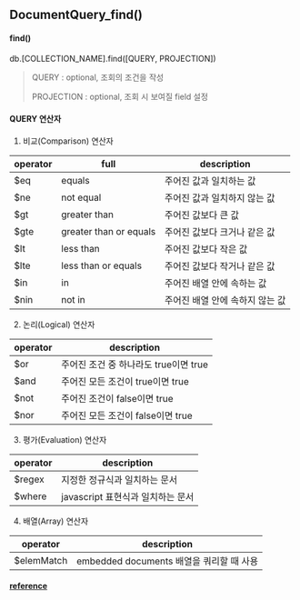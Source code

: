 ## DocumentQuery_find()

#### find()

db.[COLLECTION_NAME].find([QUERY, PROJECTION])

> QUERY : optional, 조회의 조건을 작성
>
> PROJECTION : optional, 조회 시 보여질 field 설정



#### QUERY 연산자

1. 비교(Comparison) 연산자

| operator | full                   | description                     |
| -------- | ---------------------- | ------------------------------- |
| $eq      | equals                 | 주어진 값과 일치하는 값         |
| $ne      | not equal              | 주어진 값과 일치하지 않는 값    |
| $gt      | greater than           | 주어진 값보다 큰 값             |
| $gte     | greater than or equals | 주어진 값보다 크거나 같은 값    |
| $lt      | less than              | 주어진 값보다 작은 값           |
| $lte     | less than or equals    | 주어진 값보다 작거나 같은 값    |
| $in      | in                     | 주어진 배열 안에 속하는 값      |
| $nin     | not in                 | 주어진 배열 안에 속하지 않는 값 |

2. 논리(Logical) 연산자

| operator | description                           |
| -------- | ------------------------------------- |
| $or      | 주어진 조건 중 하나라도 true이면 true |
| $and     | 주어진 모든 조건이 true이면 true      |
| $not     | 주어진 조건이 false이면 true          |
| $nor     | 주어진 모든 조건이 false이면 true     |

3. 평가(Evaluation) 연산자

| operator | description                       |
| -------- | --------------------------------- |
| $regex   | 지정한 정규식과 일치하는 문서     |
| $where   | javascript 표현식과 일치하는 문서 |

4. 배열(Array) 연산자

| operator   | description                              |
| ---------- | ---------------------------------------- |
| $elemMatch | embedded documents 배열을 쿼리할 때 사용 |



#### [reference](https://velopert.com/479)

